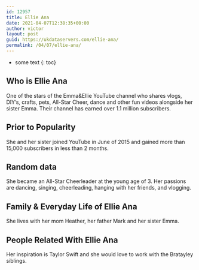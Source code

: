 ```yaml
---
id: 12957
title: Ellie Ana
date: 2021-04-07T12:38:35+00:00
author: victor
layout: post
guid: https://ukdataservers.com/ellie-ana/
permalink: /04/07/ellie-ana/
---
```


* some text
{: toc}


## Who is Ellie Ana



One of the stars of the Emma&Ellie YouTube channel who shares vlogs, DIY&#8217;s, crafts, pets, All-Star Cheer, dance and other fun videos alongside her sister Emma. Their channel has earned over 1.1 million subscribers. 

                
                
                
## Prior to Popularity



She and her sister joined YouTube in June of 2015 and gained more than 15,000 subscribers in less than 2 months. 

                
                
                
## Random data



She became an All-Star Cheerleader at the young age of 3. Her passions are dancing, singing, cheerleading, hanging with her friends, and vlogging. 

                
                
                
## Family & Everyday Life of Ellie Ana



She lives with her mom Heather, her father Mark and her sister Emma. 

                
                
                
## People Related With Ellie Ana



Her inspiration is Taylor Swift and she would love to work with the Bratayley siblings. 

                
              
            
          
          
          
